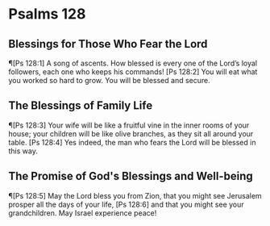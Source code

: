 # Psalms 128

## Blessings for Those Who Fear the Lord
¶[Ps 128:1] A song of ascents. How blessed is every one of the Lord’s loyal followers, each one who keeps his commands!
[Ps 128:2] You will eat what you worked so hard to grow. You will be blessed and secure.

## The Blessings of Family Life
¶[Ps 128:3] Your wife will be like a fruitful vine in the inner rooms of your house; your children will be like olive branches, as they sit all around your table.
[Ps 128:4] Yes indeed, the man who fears the Lord will be blessed in this way.

## The Promise of God's Blessings and Well-being
¶[Ps 128:5] May the Lord bless you from Zion, that you might see Jerusalem prosper all the days of your life,
[Ps 128:6] and that you might see your grandchildren. May Israel experience peace!
